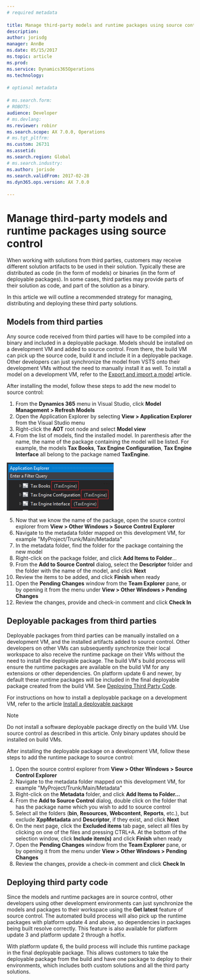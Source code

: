 ```yaml
---
# required metadata

title: Manage third-party models and runtime packages using source control
description: 
author: jorisdg
manager: AnnBe
ms.date: 05/15/2017
ms.topic: article
ms.prod: 
ms.service: Dynamics365Operations
ms.technology: 

# optional metadata

# ms.search.form: 
# ROBOTS: 
audience: Developer
# ms.devlang: 
ms.reviewer: robinr
ms.search.scope: AX 7.0.0, Operations
# ms.tgt_pltfrm: 
ms.custom: 26731
ms.assetid:
ms.search.region: Global
# ms.search.industry: 
ms.author: jorisde
ms.search.validFrom: 2017-02-28
ms.dyn365.ops.version: AX 7.0.0

---
```


# Manage third-party models and runtime packages using source control
When working with solutions from third parties, customers may receive different solution artifacts to be used in their solution. Typically these are distributed as code (in the form of models) or binaries (in the form of deployable packages). In some cases, third parties may provide parts of their solution as code, and part of the solution as a binary.

In this article we will outline a recommended strategy for managing, distributing and deploying these third party solutions.

## Models from third parties
Any source code received from third parties will have to be compiled into a binary and included in a deployable package. Models should be installed on a development VM and added to source control. From there, the build VM can pick up the source code, build it and include it in a deployable package. Other developers can just synchronize the model from VSTS onto their development VMs without the need to manually install it as well.
To install a model on a development VM, refer to the [Export and import a model](models-export-import.md) article.

After installing the model, follow these steps to add the new model to source control:

1. From the **Dynamics 365** menu in Visual Studio, click **Model Management > Refresh Models**
2. Open the Application Explorer by selecting **View > Application Explorer** from the Visual Studio menu
3. Right-click the **AOT** root node and select **Model view**
4. From the list of models, find the installed model. In parenthesis after the name, the name of the package containing the model will be listed. For example, the models **Tax Books**, **Tax Engine Configuration**, **Tax Engine Interface** all belong to the package named **TaxEngine**.

![Package name for each model](media/appexplorer_modelpackagename.png)

5. Now that we know the name of the package, open the source control explorer from **View > Other Windows > Source Control Explorer**
6. Navigate to the metadata folder mapped on this development VM, for example "MyProject/Trunk/Main/Metadata"
7. In the metadata folder, find the folder for the package containing the new model
8. Right-click on the package folder, and click **Add Items to Folder**…
9. From the **Add to Source Control** dialog, select the **Descriptor** folder and the folder with the name of the model, and click **Next**
10. Review the items to be added, and click **Finish** when ready
11. Open the **Pending Changes** window from the **Team Explorer** pane, or by opening it from the menu under **View > Other Windows > Pending Changes**
12. Review the changes, provide and check-in comment and click **Check In**

## Deployable packages from third parties
Deployable packages from third parties can be manually installed on a development VM, and the installed artifacts added to source control. Other developers on other VMs can subsequently synchronize their local workspace to also receive the runtime package on their VMs without the need to install the deployable package. The build VM's build process will ensure the runtime packages are available on the build VM for any extensions or other dependencies. On platform update 6 and newer, by default these runtime packages will be included in the final deployable package created from the build VM. See [Deploying Third Party Code](#deploying-third-party-code).

For instructions on how to install a deployable package on a development VM, refer to the article [Install a deployable package](install-deployable-package.md)

> [!NOTE]
> Do not install a software deployable package directly on the build VM. Use source control as described in this article. Only binary updates should be installed on build VMs.

After installing the deployable package on a development VM, follow these steps to add the runtime package to source control:

1. Open the source control explorer from **View > Other Windows > Source Control Explorer**
2. Navigate to the metadata folder mapped on this development VM, for example "MyProject/Trunk/Main/Metadata"
3. Right-click on the **Metadata** folder, and click **Add Items to Folder…**
4. From the **Add to Source Control** dialog, double click on the folder that has the package name which you wish to add to source control
5. Select all the folders (**bin**, **Resources**, **Webcontent**, **Reports**, etc.), but exclude **XppMetadata** and **Descriptor**, if they exist, and click **Next**
6. On the next page, click the **Excluded items** tab page, select all files by clicking on one of the files and pressing CTRL+A. At the bottom of the selection window, click **Include item(s)** and click **Finish** when ready
7. Open the **Pending Changes** window from the **Team Explorer** pane, or by opening it from the menu under **View > Other Windows > Pending Changes**
8. Review the changes, provide a check-in comment and click **Check In**

## Deploying third party code
Since the models and runtime packages are in source control, other developers using other development environments can just synchronize the models and packages to their workspace using the **Get latest** feature of source control.
The automated build process will also pick up the runtime packages with platform update 4 and above, so dependencies in packages being built resolve correctly. This feature is also available for platform update 3 and platform update 2 through a hotfix.

With platform update 6, the build process will include this runtime package in the final deployable package. This allows customers to take the deployable package from the build and have one package to deploy to their environments, which includes both custom solutions and all the third party solutions.
